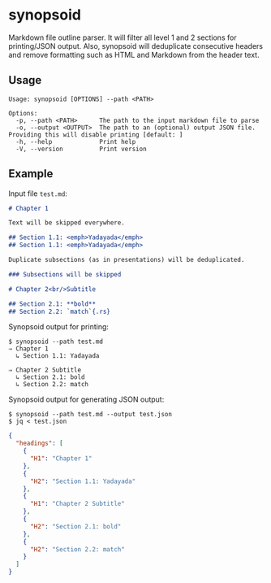 # synopsoid

Markdown file outline parser.
It will filter all level 1 and 2 sections for printing/JSON output.
Also, synopsoid will deduplicate consecutive headers and remove formatting such as HTML and Markdown from the header text.

## Usage

```text
Usage: synopsoid [OPTIONS] --path <PATH>

Options:
  -p, --path <PATH>      The path to the input markdown file to parse
  -o, --output <OUTPUT>  The path to an (optional) output JSON file. Providing this will disable printing [default: ]
  -h, --help             Print help
  -V, --version          Print version
```

## Example

Input file `test.md`:

```md
# Chapter 1

Text will be skipped everywhere.

## Section 1.1: <emph>Yadayada</emph>
## Section 1.1: <emph>Yadayada</emph>

Duplicate subsections (as in presentations) will be deduplicated.

### Subsections will be skipped

# Chapter 2<br/>Subtitle

## Section 2.1: **bold**
## Section 2.2: `match`{.rs}
```

Synopsoid output for printing:

```text
$ synopsoid --path test.md
⇒ Chapter 1
  ↳ Section 1.1: Yadayada

⇒ Chapter 2 Subtitle
  ↳ Section 2.1: bold
  ↳ Section 2.2: match
```

Synopsoid output for generating JSON output:

```text
$ synopsoid --path test.md --output test.json
$ jq < test.json
```

```json
{
  "headings": [
    {
      "H1": "Chapter 1"
    },
    {
      "H2": "Section 1.1: Yadayada"
    },
    {
      "H1": "Chapter 2 Subtitle"
    },
    {
      "H2": "Section 2.1: bold"
    },
    {
      "H2": "Section 2.2: match"
    }
  ]
}
```
